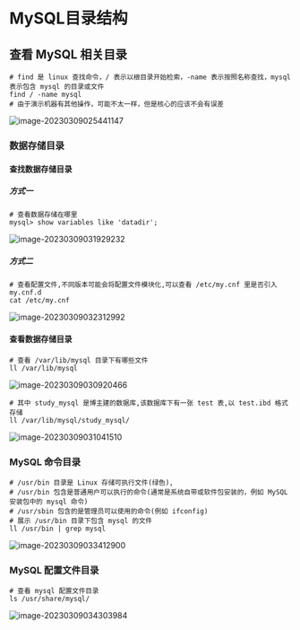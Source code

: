 # MySQL目录结构

## 查看 MySQL 相关目录

```shell
# find 是 linux 查找命令，/ 表示以根目录开始检索，-name 表示按照名称查找，mysql 表示包含 mysql 的目录或文件
find / -name mysql
# 由于演示机器有其他操作，可能不太一样，但是核心的应该不会有误差
```

![image-20230309025441147](https://attach.blog.wen7.online/20241126021911.png)



### 数据存储目录

#### 查找数据存储目录

##### 方式一

```mysql
# 查看数据存储在哪里
mysql> show variables like 'datadir';
```

![image-20230309031929232](https://attach.blog.wen7.online/20241126022023.png)

##### 方式二

```shell
# 查看配置文件,不同版本可能会将配置文件模块化,可以查看 /etc/my.cnf 里是否引入 my.cnf.d
cat /etc/my.cnf
```

![image-20230309032312992](https://attach.blog.wen7.online/20241126021917.png)



#### 查看数据存储目录

```shell
# 查看 /var/lib/mysql 目录下有哪些文件
ll /var/lib/mysql
```

![image-20230309030920466](https://attach.blog.wen7.online/20241126021914.png)

```shell
# 其中 study_mysql 是博主建的数据库,该数据库下有一张 test 表,以 test.ibd 格式存储
ll /var/lib/mysql/study_mysql/
```

![image-20230309031041510](https://attach.blog.wen7.online/20241126022055.png)



### MySQL 命令目录
```shell
# /usr/bin 目录是 Linux 存储可执行文件(绿色),
# /usr/bin 包含是普通用户可以执行的命令(通常是系统自带或软件包安装的，例如 MySQL安装包中的 mysql 命令)
# /usr/sbin 包含的是管理员可以使用的命令(例如 ifconfig)
# 展示 /usr/bin 目录下包含 mysql 的文件
ll /usr/bin | grep mysql
```

![image-20230309033412900](https://attach.blog.wen7.online/20241126021957.png)



### MySQL 配置文件目录

```shell
# 查看 mysql 配置文件目录
ls /usr/share/mysql/
```

![image-20230309034303984](https://attach.blog.wen7.online/20241126021921.png)


